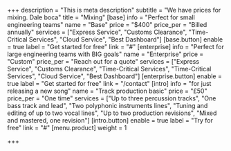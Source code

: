 +++
description = "This is meta description"
subtitle = "We have prices for mixing. Dale boca"
title = "Mixing"
[base]
info = "Perfect for small engineering teams"
name = "Base"
price = "$400"
price_per = "Billed annually"
services = ["Express Service", "Customs Clearance", "Time-Critical Services", "Cloud Service", "Best Dashboard"]
[base.button]
enable = true
label = "Get started for free"
link = "#"
[enterprise]
info = "Perfect for large engineering teams with BIG goals"
name = "Enterprise"
price = "Custom"
price_per = "Reach out for a quote"
services = ["Express Service", "Customs Clearance", "Time-Critical Services", "Time-Critical Services", "Cloud Service", "Best Dashboard"]
[enterprise.button]
enable = true
label = "Get started for free"
link = "/contact"
[intro]
info = "for just releasing a new song"
name = "Track production basic"
price = "£50"
price_per = "One time"
services = ["Up to three percussion tracks", "One bass track and lead", "Two polyphonic instruments lines", "Tuning and editing of up to two vocal lines", "Up to two production revisions", "Mixed and mastered, one revision"]
[intro.button]
enable = true
label = "Try for free"
link = "#"
[menu.product]
weight = 1

+++

